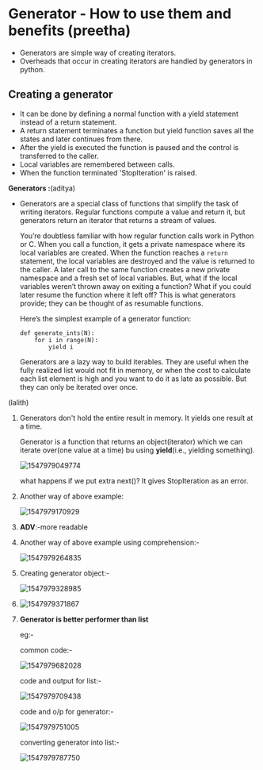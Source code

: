 

# Generator - How to use them and benefits (preetha)

- Generators are simple way of creating iterators.
- Overheads that occur in creating iterators are handled by generators in python.

## Creating a generator
- It can be done by defining a normal function with a yield statement instead of a return statement.
- A return statement terminates a function but yield function saves all the states and later continues from there.
- After the yield is executed the function is paused and the control is transferred to the caller.
- Local variables are remembered between calls.
- When the function terminated 'StopIteration' is raised.

**Generators :**(aditya)

* Generators are a special class of functions that simplify the task of writing iterators.  Regular functions compute a value and return it, but generators return an iterator that returns a stream of values.

  You’re doubtless familiar with how regular function calls work in Python or C. When you call a function, it gets a private namespace where its local variables are created.  When the function reaches a `return` statement, the local variables are destroyed and the value is returned to the caller.  A later call to the same function creates a new private namespace and a fresh set of local variables. But, what if the local variables weren’t thrown away on exiting a function?  What if you could later resume the function where it left off?  This is what generators provide; they can be thought of as resumable functions.

  Here’s the simplest example of a generator function:

  ```
  def generate_ints(N):
      for i in range(N):
          yield i
  ```

  Generators are a lazy way to build iterables. They are useful when the fully realized list would not fit in memory, or when the cost to calculate each list element is high and you want to do it as late as possible. But they can only be iterated over once. 

(lalith)
1. Generators don't hold the entire result in memory. It yields one result at a time.

   Generator is a function that returns an object(iterator) which we can iterate over(one value at a time) bu using **yield**(i.e., yielding something).

   ![1547979049774](https://github.com/adityakuppa26/Python-Notes/blob/lalith_notes/images/1547979049774.png) 

   what happens if we put extra next()? It gives StopIteration as an error.

2. Another way of above example:

   ![1547979170929](https://github.com/adityakuppa26/Python-Notes/blob/lalith_notes/images/1547979170929.png) 

   

3. **ADV**:-more readable

4. Another way of above example using comprehension:-

   ![1547979264835](https://github.com/adityakuppa26/Python-Notes/blob/lalith_notes/images/1547979264835.png) 

   

5. Creating generator object:-

   ![1547979328985](https://github.com/adityakuppa26/Python-Notes/blob/lalith_notes/images/1547979328985.png) 

   

6. ![1547979371867](https://github.com/adityakuppa26/Python-Notes/blob/lalith_notes/images/1547979371867.png) 

7. **Generator is better performer than list**

   eg:-

   common code:-

   ![1547979682028](https://github.com/adityakuppa26/Python-Notes/blob/lalith_notes/images/1547979682028.png)  

   code and output for list:-

   ![1547979709438](https://github.com/adityakuppa26/Python-Notes/blob/lalith_notes/images/1547979709438.png) 

   code and o/p for generator:-

    ![1547979751005](https://github.com/adityakuppa26/Python-Notes/blob/lalith_notes/images/1547979751005.png) 

   converting generator into list:-

   ![1547979787750](https://github.com/adityakuppa26/Python-Notes/blob/lalith_notes/images/1547979787750.png) 

   

   

